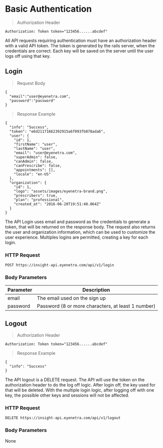 # Basic Authentication

> Authorization Header

````
Authorization: Token token="123456......abcdef"
````

All API requests requiring authentication must have an authorization header with a valid API token.
The token is generated by the rails server, when the credentials are correct.
Each key will be saved on the server until the user logs off using that key.

## Login

> Request Body

````
{
  "email":"user@eyenetra.com",
  "password":"password"
}
````

> Response Example 

````
{
  "info": "Success",
  "token": "e6d21171662392915a6f093fb078ada6",
  "user": {
    "id": 1,
    "firstName": "user",
    "lastName": "user",
    "email": "user@eyenetra.com",
    "superAdmin": false,
    "canAdmin": false,
    "canPrescribe": false,
    "appointments": [],
    "locale": "en-US"
  },
  "organization": {
    "id": 1,
    "logo": "assets/images/eyenetra-brand.png",
    "prescribers": true,
    "plan": "professional",
    "created_at": "2016-06-20T19:51:40.064Z"
  }
}
````

The API Login uses email and password as the credentials to generate a token, that will be returned on the response body.
The request also returns the user and organization information, which can be used to customize the user experience.
Multiples logins are permitted, creating a key for each login.

### HTTP Request

`POST https://insight-api.eyenetra.com/api/v1/login`

### Body Parameters

Parameter       | Description
--------------- | -------------------------------------------------------------------------------
email           | The email used on the sign up
password        | Password (8 or more characters, at least 1 number)


## Logout

> Authorization Header

````
Authorization: Token token="123456......abcdef"
````

> Response Example 

````
{
  "info": "Success"
}
````

The API logout is a DELETE request. The API will use the token on the authorization header to do the log off logic.
After login off, the key used for that will be deleted.
With the multiple login logic, after logging off with one key, the possible other keys and sessions will not be affected.

### HTTP Request

`DELETE https://insight-api.eyenetra.com/api/v1/logout`

### Body Parameters

None
